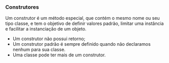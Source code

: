 ### Construtores

Um construtor é um método especial, que contém o mesmo nome ou seu tipo classe, e tem o objetivo de definir valores padrão, limitar uma instância e facilitar a instanciação de um objeto.

- Um construtor não possui retorno;
- Um construtor padrão é sempre definido quando não declaramos nenhum para sua classe.
- Uma classe pode ter mais de um construtor.
